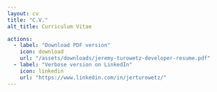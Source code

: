 ```yaml
---
layout: cv
title: "C.V."
alt_title: Curriculum Vitae

actions:
  - label: "Download PDF version"
    icon: download
    url: "/assets/downloads/jeremy-turowetz-developer-resume.pdf"
  - label: "Verbose version on LinkedIn"
    icon: linkedin
    url: "https://www.linkedin.com/in/jerturowetz/"
---
```

